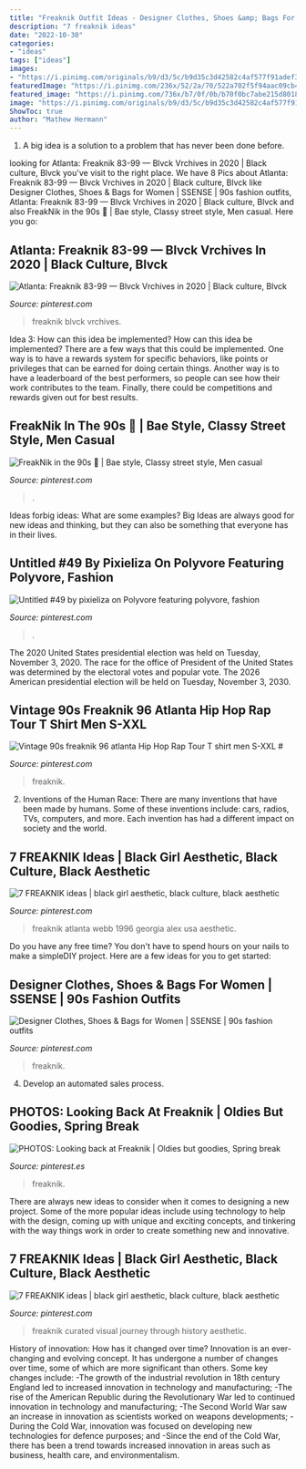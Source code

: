 ```yaml
---
title: "Freaknik Outfit Ideas - Designer Clothes, Shoes &amp; Bags For Women"
description: "7 freaknik ideas"
date: "2022-10-30"
categories:
- "ideas"
tags: ["ideas"]
images:
- "https://i.pinimg.com/originals/b9/d3/5c/b9d35c3d42582c4af577f91adef36864.jpg"
featuredImage: "https://i.pinimg.com/236x/52/2a/70/522a702f5f94aac09cb425abd8900662--alex-webb-documentary-photography.jpg"
featured_image: "https://i.pinimg.com/736x/b7/0f/0b/b70f0bc7abe215d8018873ee7b334810.jpg"
image: "https://i.pinimg.com/originals/b9/d3/5c/b9d35c3d42582c4af577f91adef36864.jpg"
ShowToc: true
author: "Mathew Hermann"
---
```



1. A big idea is a solution to a problem that has never been done before.

	

		
looking for Atlanta: Freaknik 83-99 — Blvck Vrchives in 2020 | Black culture, Blvck you've visit to the right place. We have 8 Pics about Atlanta: Freaknik 83-99 — Blvck Vrchives in 2020 | Black culture, Blvck like Designer Clothes, Shoes &amp; Bags for Women | SSENSE | 90s fashion outfits, Atlanta: Freaknik 83-99 — Blvck Vrchives in 2020 | Black culture, Blvck and also FreakNik in the 90s 🍾 | Bae style, Classy street style, Men casual. Here you go:
		
    
## Atlanta: Freaknik 83-99 — Blvck Vrchives In 2020 | Black Culture, Blvck

<img loading=lazy src="https://i.pinimg.com/736x/b7/0f/0b/b70f0bc7abe215d8018873ee7b334810.jpg" onerror="this.onerror=null;this.src='https://tse3.mm.bing.net/th?id=OIP.gzvW35Wy9iBpVZajkdKzggHaE8&amp;pid=15.1';" alt="Atlanta: Freaknik 83-99 — Blvck Vrchives in 2020 | Black culture, Blvck">

_Source: pinterest.com_

>freaknik blvck vrchives. 

	

Idea 3: How can this idea be implemented?
How can this idea be implemented? 
There are a few ways that this could be implemented. One way is to have a rewards system for specific behaviors, like points or privileges that can be earned for doing certain things. Another way is to have a leaderboard of the best performers, so people can see how their work contributes to the team. Finally, there could be competitions and rewards given out for best results.

    
## FreakNik In The 90s 🍾 | Bae Style, Classy Street Style, Men Casual

<img loading=lazy src="https://i.pinimg.com/236x/95/97/12/9597127ada4601e5acfae70b412e6558.jpg?nii=t" onerror="this.onerror=null;this.src='https://tse3.mm.bing.net/th?id=OIP.b6Yq0p8L-dzkH0W5N00ZFAAAAA&amp;pid=15.1';" alt="FreakNik in the 90s 🍾 | Bae style, Classy street style, Men casual">

_Source: pinterest.com_

>. 

	

Ideas forbig ideas: What are some examples?
Big Ideas are always good for new ideas and thinking, but they can also be something that everyone has in their lives.

    
## Untitled #49 By Pixieliza On Polyvore Featuring Polyvore, Fashion

<img loading=lazy src="https://i.pinimg.com/236x/71/96/00/71960039af58e9b324055bc33469f260.jpg?nii=t" onerror="this.onerror=null;this.src='https://tse2.mm.bing.net/th?id=OIP.zG608T8-rk9X1wnZLtOGHAAAAA&amp;pid=15.1';" alt="Untitled #49 by pixieliza on Polyvore featuring polyvore, fashion">

_Source: pinterest.com_

>. 

	

The 2020 United States presidential election was held on Tuesday, November 3, 2020. The race for the office of President of the United States was determined by the electoral votes and popular vote. The 2026 American presidential election will be held on Tuesday, November 3, 2030.

    
## Vintage 90s Freaknik 96 Atlanta Hip Hop Rap Tour T Shirt Men S-XXL #

<img loading=lazy src="https://i.pinimg.com/474x/c9/07/17/c907173d55874a5d68ad50a5ed2869b2.jpg" onerror="this.onerror=null;this.src='https://tse3.mm.bing.net/th?id=OIP.dvdxxEBRTJteM--TPSpRrQAAAA&amp;pid=15.1';" alt="Vintage 90s freaknik 96 atlanta Hip Hop Rap Tour T shirt men S-XXL #">

_Source: pinterest.com_

>freaknik. 

	

2. Inventions of the Human Race:
There are many inventions that have been made by humans. Some of these inventions include: cars, radios, TVs, computers, and more. Each invention has had a different impact on society and the world.

    
## 7 FREAKNIK Ideas | Black Girl Aesthetic, Black Culture, Black Aesthetic

<img loading=lazy src="https://i.pinimg.com/236x/4a/f6/ea/4af6ea51cc527e820747f120ed7cae71--sledge-atlanta.jpg" onerror="this.onerror=null;this.src='https://tse3.mm.bing.net/th?id=OIP.XFSzIvj8BRzTWf-D8e3TJQAAAA&amp;pid=15.1';" alt="7 FREAKNIK ideas | black girl aesthetic, black culture, black aesthetic">

_Source: pinterest.com_

>freaknik atlanta webb 1996 georgia alex usa aesthetic. 

	

Do you have any free time? You don't have to spend hours on your nails to make a simpleDIY project. Here are a few ideas for you to get started: 

    
## Designer Clothes, Shoes &amp; Bags For Women | SSENSE | 90s Fashion Outfits

<img loading=lazy src="https://i.pinimg.com/originals/b9/d3/5c/b9d35c3d42582c4af577f91adef36864.jpg" onerror="this.onerror=null;this.src='https://tse1.mm.bing.net/th?id=OIP.HdUxnQ0aYHXbso056DdRGwHaJa&amp;pid=15.1';" alt="Designer Clothes, Shoes &amp; Bags for Women | SSENSE | 90s fashion outfits">

_Source: pinterest.com_

>freaknik. 

	

4. Develop an automated sales process.

    
## PHOTOS: Looking Back At Freaknik | Oldies But Goodies, Spring Break

<img loading=lazy src="https://i.pinimg.com/236x/a8/1a/cc/a81acc68260b236c1f9514c767085146.jpg?nii=t" onerror="this.onerror=null;this.src='https://tse2.mm.bing.net/th?id=OIP.6nHnHJfzyvU5cUXS8jyW2gAAAA&amp;pid=15.1';" alt="PHOTOS: Looking back at Freaknik | Oldies but goodies, Spring break">

_Source: pinterest.es_

>freaknik. 

	

There are always new ideas to consider when it comes to designing a new project. Some of the more popular ideas include using technology to help with the design, coming up with unique and exciting concepts, and tinkering with the way things work in order to create something new and innovative.

    
## 7 FREAKNIK Ideas | Black Girl Aesthetic, Black Culture, Black Aesthetic

<img loading=lazy src="https://i.pinimg.com/236x/52/2a/70/522a702f5f94aac09cb425abd8900662--alex-webb-documentary-photography.jpg" onerror="this.onerror=null;this.src='https://tse2.mm.bing.net/th?id=OIP.VxLDvYWz3n-Qrj-WBQRD5QAAAA&amp;pid=15.1';" alt="7 FREAKNIK ideas | black girl aesthetic, black culture, black aesthetic">

_Source: pinterest.com_

>freaknik curated visual journey through history aesthetic. 

	

History of innovation: How has it changed over time?
Innovation is an ever-changing and evolving concept. It has undergone a number of changes over time, some of which are more significant than others. 
Some key changes include: 
-The growth of the industrial revolution in 18th century England led to increased innovation in technology and manufacturing; 
-The rise of the American Republic during the Revolutionary War led to continued innovation in technology and manufacturing; 
-The Second World War saw an increase in innovation as scientists worked on weapons developments; 
-During the Cold War, innovation was focused on developing new technologies for defence purposes; and 
-Since the end of the Cold War, there has been a trend towards increased innovation in areas such as business, health care, and environmentalism.

